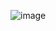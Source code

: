 ![image](https://user-images.githubusercontent.com/55575751/148668184-8ec63f07-92d7-45b2-8a8c-0a349e476c36.png)
